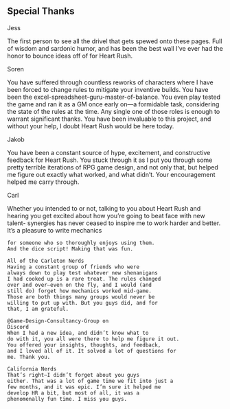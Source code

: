 ## Special Thanks

Jess

The first person to see all the drivel that gets
spewed onto these pages. Full of wisdom and
sardonic humor, and has been the best wall I’ve ever
had the honor to bounce ideas off of for Heart Rush.

Soren

You have suffered through countless reworks of
characters where I have been forced to change rules
to mitigate your inventive builds. You have been the
excel-spreadsheet-guru-master-of-balance. You even
play tested the game and ran it as a GM once early
on—a formidable task, considering the state of the
rules at the time. Any single one of those roles is
enough to warrant significant thanks. You have been
invaluable to this project, and without your help, I
doubt Heart Rush would be here today.

Jakob

You have been a constant source of hype,
excitement, and constructive feedback for Heart
Rush. You stuck through it as I put you through some
pretty terrible iterations of RPG game design, and
not only that, but helped me figure out exactly what
worked, and what didn’t. Your encouragement
helped me carry through.

Carl

Whether you intended to or not, talking to you
about Heart Rush and hearing you get excited about
how you’re going to beat face with new talent-
synergies has never ceased to inspire me to work
harder and better. It’s a pleasure to write mechanics

```
for someone who so thoroughly enjoys using them.
And the dice script! Making that was fun.
```

```
All of the Carleton Nerds
Having a constant group of friends who were
always down to play test whatever new shenanigans
I had cooked up is a rare treat. The rules changed
over and over—even on the fly, and I would (and
still do) forget how mechanics worked mid-game.
Those are both things many groups would never be
willing to put up with. But you guys did, and for
that, I am grateful.
```

```
@Game-Design-Consultancy-Group on
Discord
When I had a new idea, and didn’t know what to
do with it, you all were there to help me figure it out.
You offered your insights, thoughts, and feedback,
and I loved all of it. It solved a lot of questions for
me. Thank you.
```

```
California Nerds
That’s right—I didn’t forget about you guys
either. That was a lot of game time we fit into just a
few months, and it was epic. I’m sure it helped me
develop HR a bit, but most of all, it was a
phenomenally fun time. I miss you guys.
```